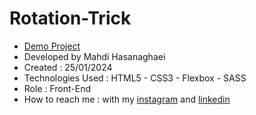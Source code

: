 # Rotation-Trick
- [Demo Project](https://mahdihasanaghaei.github.io/Rotation-Trick/)
- Developed by Mahdi Hasanaghaei
- Created : 25/01/2024
- Technologies Used : HTML5 - CSS3 - Flexbox - SASS
- Role : Front-End
- How to reach me : with my 
[instagram](https://www.instagram.com/mahdihasanaghaei.web/) and 
[linkedin](https://www.linkedin.com/in/mahdi-hasanaghaei/)
